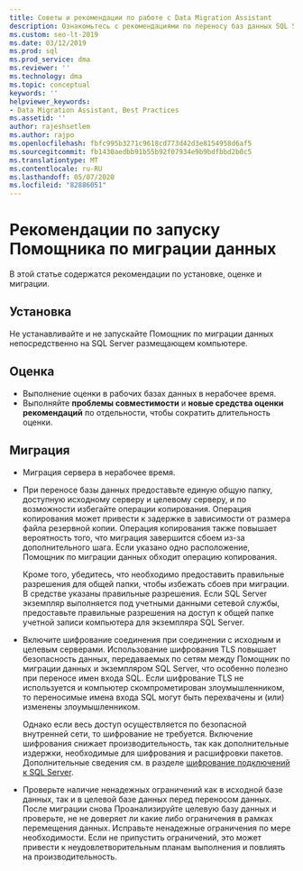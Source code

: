 ```yaml
---
title: Советы и рекомендации по работе с Data Migration Assistant
description: Ознакомьтесь с рекомендациями по переносу баз данных SQL Server с помощью Помощник по миграции данных
ms.custom: seo-lt-2019
ms.date: 03/12/2019
ms.prod: sql
ms.prod_service: dma
ms.reviewer: ''
ms.technology: dma
ms.topic: conceptual
keywords: ''
helpviewer_keywords:
- Data Migration Assistant, Best Practices
ms.assetid: ''
author: rajeshsetlem
ms.author: rajpo
ms.openlocfilehash: fbfc995b3271c9618cd773d42d3e8154958d6af5
ms.sourcegitcommit: fb1430aedbb91b55b92f07934e9b9bdfbbd2b0c5
ms.translationtype: MT
ms.contentlocale: ru-RU
ms.lasthandoff: 05/07/2020
ms.locfileid: "82886051"
---
```

# <a name="best-practices-for-running-data-migration-assistant"></a>Рекомендации по запуску Помощника по миграции данных
В этой статье содержатся рекомендации по установке, оценке и миграции.

## <a name="installation"></a>Установка
Не устанавливайте и не запускайте Помощник по миграции данных непосредственно на SQL Server размещающем компьютере.

## <a name="assessment"></a>Оценка
- Выполнение оценки в рабочих базах данных в нерабочее время.
- Выполняйте **проблемы совместимости** и **новые средства оценки рекомендаций** по отдельности, чтобы сократить длительность оценки.

## <a name="migration"></a>Миграция
- Миграция сервера в нерабочее время.

- При переносе базы данных предоставьте единую общую папку, доступную исходному серверу и целевому серверу, и по возможности избегайте операции копирования. Операция копирования может привести к задержке в зависимости от размера файла резервной копии. Операция копирования также повышает вероятность того, что миграция завершится сбоем из-за дополнительного шага. Если указано одно расположение, Помощник по миграции данных обходит операцию копирования.
 
    Кроме того, убедитесь, что необходимо предоставить правильные разрешения для общей папки, чтобы избежать сбоев при миграции. В средстве указаны правильные разрешения. Если SQL Server экземпляр выполняется под учетными данными сетевой службы, предоставьте правильные разрешения на доступ к общей папке учетной записи компьютера для экземпляра SQL Server.

- Включите шифрование соединения при соединении с исходным и целевым серверами. Использование шифрования TLS повышает безопасность данных, передаваемых по сетям между Помощник по миграции данных и экземпляром SQL Server, что особенно полезно при переносе имен входа SQL. Если шифрование TLS не используется и компьютер скомпрометирован злоумышленником, то переносимые имена входа SQL могут быть перехвачены и (или) изменены злоумышленником.

    Однако если весь доступ осуществляется по безопасной внутренней сети, то шифрование не требуется. Включение шифрования снижает производительность, так как дополнительные издержки, необходимые для шифрования и расшифровки пакетов. Дополнительные сведения см. в разделе [шифрование подключений к SQL Server](https://go.microsoft.com/fwlink/?linkid=832513).
    
- Проверьте наличие ненадежных ограничений как в исходной базе данных, так и в целевой базе данных перед переносом данных. После миграции снова Проанализируйте целевую базу данных и проверьте, не не доверяет ли какие либо ограничения в рамках перемещения данных. Исправьте ненадежные ограничения по мере необходимости. Если не припустить ограничений, это может привести к неудовлетворительным планам выполнения и повлиять на производительность.
